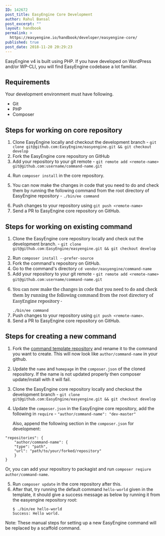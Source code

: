 ```yaml
---
ID: 142672
post_title: EasyEngine Core Development
author: Rahul Bansal
post_excerpt: ""
layout: handbook
permalink: >
  https://easyengine.io/handbook/developer/easyengine-core/
published: true
post_date: 2018-11-20 20:29:23
---
```

<!-- wp:paragraph -->
<p>EasyEngine v4 is built using PHP. If you have developed on WordPress and/or WP-CLI, you will find EasyEngine codebase a lot familiar.</p>
<!-- /wp:paragraph -->

<!-- wp:heading -->
<h2>Requirements</h2>
<!-- /wp:heading -->

<!-- wp:paragraph -->
<p>Your development environment must have following.&nbsp;</p>
<!-- /wp:paragraph -->

<!-- wp:list -->
<ul><li>Git</li><li>PHP</li><li>Composer<a href="https://github.com/github/hub"></a></li></ul>
<!-- /wp:list -->

<!-- wp:heading -->
<h2>Steps for working on core repository</h2>
<!-- /wp:heading -->

<!-- wp:list {"ordered":true} -->
<ol><li>Clone EasyEngine locally and <g class="gr_ gr_11 gr-alert gr_spell gr_inline_cards gr_run_anim ContextualSpelling ins-del" id="11" data-gr-id="11">checkout</g> the development branch - <code>git clone git@github.com:EasyEngine/easyengine.git &amp;&amp; git checkout develop </code></li><li>Fork the EasyEngine core repository on GitHub</li><li>Add your repository to your git remote - <code>git remote add &lt;remote-name> git@github.com:username/command-name.git</code></li><li><p><g class="gr_ gr_12 gr-alert gr_gramm gr_inline_cards gr_run_anim Style multiReplace" id="12" data-gr-id="12">Run </g><code>composer install</code><g class="gr_ gr_12 gr-alert gr_gramm gr_inline_cards gr_disable_anim_appear Style multiReplace" id="12" data-gr-id="12"> in</g> the core repository.</p></li><li><p>You can now make the changes in code that you need to do and check them by running the following command from the root directory of EasyEngine repository - <span style="font-family: &quot;Noto Serif&quot;;"><code>./bin/ee command</code><code class="language-bash"></code></span></p></li><li>Push changes to your repository using <code>git push &lt;remote-name></code></li><li>Send a PR to EasyEngine core repository on GitHub.</li></ol>
<!-- /wp:list -->

<!-- wp:heading -->
<h2>Steps for working on existing command</h2>
<!-- /wp:heading -->

<!-- wp:list {"ordered":true} -->
<ol><li><p>Clone the EasyEngine core repository locally and check out the development branch. - <span style="font-family: &quot;Noto Serif&quot;;"><code>git clone git@github.com:EasyEngine/easyengine.git &amp;&amp; git checkout develop</code></span><br></p></li><li>Run <code>composer install --prefer-source</code></li><li>Fork the command's repository on GitHub. </li><li>Go to the command's directory <code>cd vendor/easyengine/command-name</code></li><li>Add your repository to your git remote - <code>git remote add &lt;remote-name> git@github.com:username/command-name.git</code> <br></li><li><p><span style="font-family: &quot;Noto Serif&quot;;">You can now make the changes in code that you need to do and check them by running the following command from the root directory of EasyEngine repository - </span></p><code>./bin/ee command</code></li><li>Push changes to your repository using <code>git push &lt;remote-name></code>.</li><li>Send a PR to EasyEngine core repository on GitHub.</li></ol>
<!-- /wp:list -->

<!-- wp:heading -->
<h2>Steps for creating a new command</h2>
<!-- /wp:heading -->

<!-- wp:list {"ordered":true} -->
<ol><li><p>Fork the <a href="https://github.com/EasyEngine/command-template">command template repository</a> and rename it to the command you want to create. This will now look like <code>author/command-name</code> in your github.</p></li><li><p>Update the <code>name</code> and <code>homepage</code> in the <code>composer.json</code> of the cloned repository. If the name is not updated properly then composer update/install with it will fail.</p></li><li><p>Clone the EasyEngine core repository locally and checkout the development branch - <span style="font-family: &quot;Noto Serif&quot;;"><code>git clone git@github.com:EasyEngine/easyengine.git &amp;&amp; git checkout develop</code></span></p></li><li>Update the <code>composer.json</code> in the EasyEngine core repository, add the following in <code>require</code> - <code>"author/command-name": "dev-master"</code><p>Also, append the following section in the <code>composer.json</code> for development:</p></li></ol>
<!-- /wp:list -->

<!-- wp:code -->
<pre class="wp-block-code"><code>"repositories": { 
    "author/command-name": {
    "type": "path",
    "url": "path/to/your/forked/repository"
    }
}</code></pre>
<!-- /wp:code -->

<!-- wp:paragraph -->
<p>Or, you can add your repository to packagist and run <code>composer reqiure author/command-name</code>.</p>
<!-- /wp:paragraph -->

<ol start="5">
<li>Run <code>composer update</code> in the core repository after this.</li>
<li>After that, try running the default command <code>hello-world</code> given in the template, it should give a success message as below by running it from the easyengine repository root:
<pre><code class="language-bash">$ ./bin/ee hello-world
Success: Hello world.
</code></pre>
</li>
</ol>

<!-- wp:paragraph -->
<p>Note: These manual steps for setting up a new EasyEngine command will be replaced by a scaffold command.</p>
<!-- /wp:paragraph -->